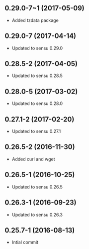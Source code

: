 ## 0.29.0-7~1 (2017-05-09)

* Added tzdata package

## 0.29.0-7 (2017-04-14)

* Updated to sensu 0.29.0

## 0.28.5-2 (2017-04-05)

* Updated to sensu 0.28.5

## 0.28.0-5 (2017-03-02)

* Updated to sensu 0.28.0

## 0.27.1-2 (2017-02-20)

* Updated to sensu 0.27.1

## 0.26.5-2 (2016-11-30)

* Added curl and wget

## 0.26.5-1 (2016-10-25)

* Updated to sensu 0.26.5

## 0.26.3-1 (2016-09-23)

* Updated to sensu 0.26.3

## 0.25.7-1 (2016-08-13) 

* Intial commit
